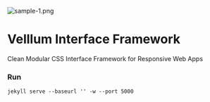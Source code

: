 ![sample-1.png]({{site.baseurl}}/ui/test/sample-1.png)

# Velllum Interface Framework

Clean Modular CSS Interface Framework for Responsive Web Apps

### Run

`jekyll serve --baseurl '' -w --port 5000`
